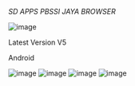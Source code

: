 *SD APPS PBSSI JAYA BROWSER* 


![image](https://github.com/SecretDiscorder/PBSSIJAYABROWSER/assets/139457966/cce891c0-60ef-46ad-bfd7-e109fa4977dd)

Latest Version V5

Android

![image](https://github.com/SecretDiscorder/PBSSIJAYABROWSER/assets/139457966/5d066f70-cc10-4f24-906c-5e638d67cfff)
![image](https://github.com/SecretDiscorder/PBSSIJAYABROWSER/assets/139457966/d0f556ed-c00f-4ab7-90aa-40a77043f51b)
![image](https://github.com/SecretDiscorder/PBSSIJAYABROWSER/assets/139457966/a1af2ffb-1d0c-4812-9f50-e9b070890310)
![image](https://github.com/SecretDiscorder/PBSSIJAYABROWSER/assets/139457966/47913c20-c903-41ab-9455-80be048778c5)
